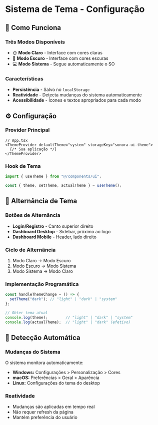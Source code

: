 # Sistema de Tema - Configuração

## 🎨 **Como Funciona**

### **Três Modos Disponíveis**

- 🌞 **Modo Claro** - Interface com cores claras
- 🌙 **Modo Escuro** - Interface com cores escuras  
- 💻 **Modo Sistema** - Segue automaticamente o SO

### **Características**

- **Persistência** - Salvo no `localStorage`
- **Reatividade** - Detecta mudanças do sistema automaticamente
- **Acessibilidade** - Ícones e textos apropriados para cada modo

## ⚙️ **Configuração**

### **Provider Principal**

```tsx
// App.tsx
<ThemeProvider defaultTheme="system" storageKey="sonora-ui-theme">
  {/* Sua aplicação */}
</ThemeProvider>
```

### **Hook de Tema**

```typescript
import { useTheme } from "@/components/ui";

const { theme, setTheme, actualTheme } = useTheme();
```

## 🔄 **Alternância de Tema**

### **Botões de Alternância**

- **Login/Registro** - Canto superior direito
- **Dashboard Desktop** - Sidebar, próximo ao logo
- **Dashboard Mobile** - Header, lado direito

### **Ciclo de Alternância**

1. Modo Claro → Modo Escuro
2. Modo Escuro → Modo Sistema
3. Modo Sistema → Modo Claro

### **Implementação Programática**

```typescript
const handleThemeChange = () => {
  setTheme("dark"); // "light" | "dark" | "system"
};

// Obter tema atual
console.log(theme);        // "light" | "dark" | "system"
console.log(actualTheme);  // "light" | "dark" (efetivo)
```

## 🎯 **Detecção Automática**

### **Mudanças do Sistema**

O sistema monitora automaticamente:

- **Windows:** Configurações > Personalização > Cores
- **macOS:** Preferências > Geral > Aparência
- **Linux:** Configurações do tema do desktop

### **Reatividade**

- Mudanças são aplicadas em tempo real
- Não requer refresh da página
- Mantém preferência do usuário
